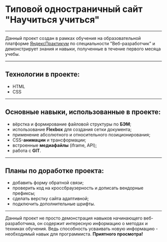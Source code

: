 # Типовой одностраничный сайт "Научиться учиться"

---

Данный проект создан в рамках обучения на образовательной платформе [ЯндексПрактикум](https://practicum.yandex.ru/) по специальности "Веб-разработчик" и демонстрирует знания и навыки, полученные в течение первого месяца учебы.

---

## Технологии в проекте:

- HTML
- CSS

---

## Основные навыки, использованные в проекте:

- вёрстка и формирование файловой структуры по **БЭМ**;
- использование **Flexbox** для создания сетки документа;
- применение абсолютного и относительного позиционирования;
- CSS-**анимации** и трансформации;
- встроенные **медиафайлы** (iframe, API);
- работа с **GIT**.

---

## Планы по доработке проекта:

- добавить форму обратной связи;
- проверить код на кроссбраузерность и дописать вендорные префиксы;
- сделать верстку сайта адаптивной;
- подключить дополнительные шрифты.

---

Данный проект не просто демонстрация навыков начинающего веб-разработчика, он содержит интересную информацию о методах и техниках обучения. Ведь способность усваивать новую информацию - необходимый навык для программиста. **Приятного просмотра!**
